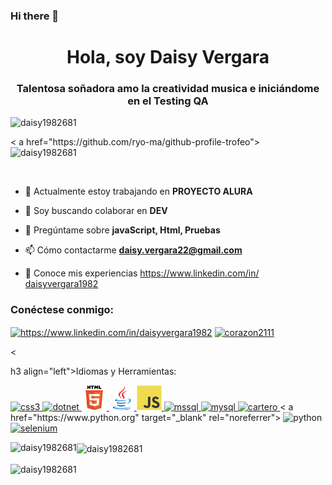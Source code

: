 ### Hi there 👋

<!--
**Daisy1982681/Daisy1982681** is a ✨ _special_ ✨ repository because its `README.md` (this file) appears on your GitHub profile.

Here are some ideas to get you started:

- 🔭 I’m currently working on ...
- 🌱 I’m currently learning ...
- 👯 I’m looking to collaborate on ...
- 🤔 I’m looking for help with ...
- 💬 Ask me about ...
- 📫 How to reach me: ...
- 😄 Pronouns: ...
- ⚡ Fun fact: ...
-->
<h1 align="center">Hola, soy Daisy Vergara</h1>
<h3 align="center">Talentosa soñadora amo la creatividad musica e iniciándome en el Testing QA</h3>

<p align="left "> <img src="https://komarev.com/ghpvc/?username=daisy1982681&label=Profile%20views&color=b40e9e&style=flat" alt="daisy1982681" /> </p>

<p align="left"> < a href="https://github.com/ryo-ma/github-profile-trofeo"><img src="https://github-perfil-trofeo.vercel.app/?username=daisy1982681" alt=" daisy1982681" /></a> </p>

<p align="left"> <a href="https://twitter.com/" target="blank"><img src="https://img .escudos.io/twitter/follow/?logo=twitter&style=for-the-badge" alt="" /></a> </p>

- 🔭 Actualmente estoy trabajando en **PROYECTO ALURA**

- 👯 Soy buscando colaborar en **DEV**

- 💬 Pregúntame sobre **javaScript, Html, Pruebas**

- 📫 Cómo contactarme **daisy.vergara22@gmail.com**

- 📄 Conoce mis experiencias [https://www.linkedin.com/in/ daisyvergara1982](https://www.linkedin.com/in/daisyvergara1982)

<h3 align="left">Conéctese conmigo:</h3>
<p align="left">
<a href="https:// linkedin.com/in/https://www.linkedin.com/in/daisyvergara1982" target="blank"><img align="center" src="https://raw.githubusercontent.com/rahuldkjain/github- profile-readme-generator/master/src/images/icons/Social/linked-in-alt.svg" alt="https://www.linkedin.com/in/daisyvergara1982" height="30" width="40 "/></a>
<a href="https://instagram.com/corazon2111" target="blank"><img align="center" src="https://raw.githubusercontent.com/rahuldkjain/github-profile-readme-generator /master/src/images/icons/Social/instagram.svg" alt="corazon2111" height="30" width="40" /></a> </p>
<

h3 align="left">Idiomas y Herramientas:</h3>
<p align="left"> <a href="https://www.w3schools.com/css/" target="_blank" rel="noreferrer"> <img src="https://raw.githubusercontent. com/devicons/devicon/master/icons/css3/css3-original-wordmark.svg" alt="css3" width="40" height="40"/> </a> <a href="https:// dotnet.microsoft.com/" target="_blank" rel="noreferrer"> <img src="https://raw.githubusercontent.com/devicons/devicon/master/icons/dot-net/dot-net-original -wordmark.svg" alt="dotnet" width="40" height="40"/> </a> <a href="https://www.w3.org/html/" target="_blank" rel ="noremitente"><img src="https://raw.githubusercontent.com/devicons/devicon/master/icons/html5/html5-original-wordmark.svg" alt="html5" width="40" height="40"/> </a> <a href="https://www.java.com" target="_blank" rel="noreferrer"> <img src="https://raw.githubusercontent.com/devicons/devicon/master /icons/java/java-original.svg" alt="java" width="40" height="40"/> </a> <a href="https://developer.mozilla.org/en-US /docs/Web/JavaScript" target="_blank" rel="noreferrer"> <img src="https://raw.githubusercontent.com/devicons/devicon/master/icons/javascript/javascript-original.svg" alt ="javascript" width="40" height="40"/> </a> <a href="https://www.microsoft.com/en-us/sql-server" target="_blank" rel="noreferrer "> <img src="https://www.svgrepo.com/show/303229/microsoft-sql-server-logo.svg" alt="mssql" width="40" height="40"/> </ a> <a href="https://www.mysql.com/" target="_blank" rel="noreferrer"> <img src="https://raw.githubusercontent.com/devicons/devicon/master/ iconos/mysql/mysql-original-wordmark.svg" alt="mysql" width="40" height="40"/> </a> <a href="https://postman.com" target="_blank "rel="noreferrer"> <img src="https://www.vectorlogo.zone/logos/getpostman/getpostman-icon.svg" alt="cartero" width="40" height="40"/> </a> < a href="https://www.python.org" target="_blank" rel="noreferrer"> <img src="https://raw.githubusercontent.com/devicons/devicon/master/icons/python/ python-original.svg" alt="python" width="40" height="40"/> </a> <a href="https://www.selenium.dev" target="_blank" rel=" noreferrer"> <img src="https://raw.githubusercontent.com/detain/svg-logos/780f25886640cef088af994181646db2f6b1a3f8/svg/selenium-logo.svg" alt="selenium" width="40" altura="40"/> </a> </p>

<p><img align="left" src="https://github-readme-stats.vercel.app/api/top-langs?username=daisy1982681&show_icons=true&theme=onedark&locale=en&layout=compact" alt="daisy1982681" /></p>

<p> <img align="center" src="https://github-readme-stats.vercel.app/api?username=daisy1982681&show_icons=true&title_color=6a5858&locale=en" alt=" daisy1982681" /></p>

<p><img align="center" src="https://github-readme-streak-stats.herokuapp.com/?user=daisy1982681&theme=dark" alt="daisy1982681" / ></p>
